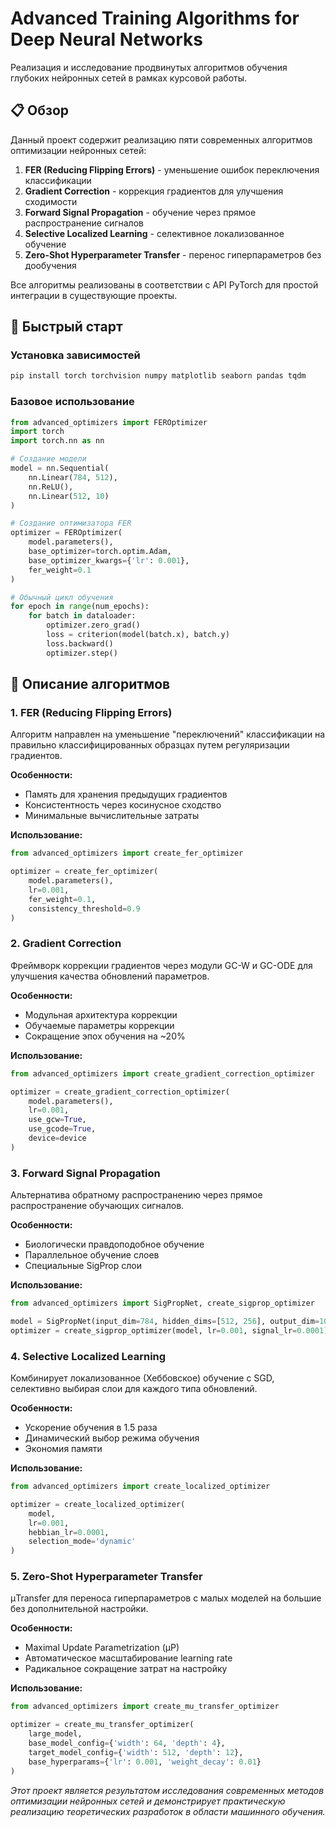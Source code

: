 # Advanced Training Algorithms for Deep Neural Networks

Реализация и исследование продвинутых алгоритмов обучения глубоких нейронных сетей в рамках курсовой работы.

## 📋 Обзор

Данный проект содержит реализацию пяти современных алгоритмов оптимизации нейронных сетей:

1. **FER (Reducing Flipping Errors)** - уменьшение ошибок переключения классификации
2. **Gradient Correction** - коррекция градиентов для улучшения сходимости  
3. **Forward Signal Propagation** - обучение через прямое распространение сигналов
4. **Selective Localized Learning** - селективное локализованное обучение
5. **Zero-Shot Hyperparameter Transfer** - перенос гиперпараметров без дообучения

Все алгоритмы реализованы в соответствии с API PyTorch для простой интеграции в существующие проекты.

## 🚀 Быстрый старт

### Установка зависимостей

```bash
pip install torch torchvision numpy matplotlib seaborn pandas tqdm
```

### Базовое использование

```python
from advanced_optimizers import FEROptimizer
import torch
import torch.nn as nn

# Создание модели
model = nn.Sequential(
    nn.Linear(784, 512),
    nn.ReLU(), 
    nn.Linear(512, 10)
)

# Создание оптимизатора FER
optimizer = FEROptimizer(
    model.parameters(),
    base_optimizer=torch.optim.Adam,
    base_optimizer_kwargs={'lr': 0.001},
    fer_weight=0.1
)

# Обычный цикл обучения
for epoch in range(num_epochs):
    for batch in dataloader:
        optimizer.zero_grad()
        loss = criterion(model(batch.x), batch.y)
        loss.backward()
        optimizer.step()
```



## 🔬 Описание алгоритмов

### 1. FER (Reducing Flipping Errors)

Алгоритм направлен на уменьшение "переключений" классификации на правильно классифицированных образцах путем регуляризации градиентов.

**Особенности:**
- Память для хранения предыдущих градиентов
- Консистентность через косинусное сходство
- Минимальные вычислительные затраты

**Использование:**
```python
from advanced_optimizers import create_fer_optimizer

optimizer = create_fer_optimizer(
    model.parameters(),
    lr=0.001,
    fer_weight=0.1,
    consistency_threshold=0.9
)
```

### 2. Gradient Correction

Фреймворк коррекции градиентов через модули GC-W и GC-ODE для улучшения качества обновлений параметров.

**Особенности:**
- Модульная архитектура коррекции
- Обучаемые параметры коррекции
- Сокращение эпох обучения на ~20%

**Использование:**
```python
from advanced_optimizers import create_gradient_correction_optimizer

optimizer = create_gradient_correction_optimizer(
    model.parameters(),
    lr=0.001,
    use_gcw=True,
    use_gcode=True,
    device=device
)
```

### 3. Forward Signal Propagation

Альтернатива обратному распространению через прямое распространение обучающих сигналов.

**Особенности:**
- Биологически правдоподобное обучение
- Параллельное обучение слоев
- Специальные SigProp слои

**Использование:**
```python
from advanced_optimizers import SigPropNet, create_sigprop_optimizer

model = SigPropNet(input_dim=784, hidden_dims=[512, 256], output_dim=10)
optimizer = create_sigprop_optimizer(model, lr=0.001, signal_lr=0.0001)
```

### 4. Selective Localized Learning

Комбинирует локализованное (Хеббовское) обучение с SGD, селективно выбирая слои для каждого типа обновлений.

**Особенности:**
- Ускорение обучения в 1.5 раза
- Динамический выбор режима обучения
- Экономия памяти

**Использование:**
```python
from advanced_optimizers import create_localized_optimizer

optimizer = create_localized_optimizer(
    model,
    lr=0.001,
    hebbian_lr=0.0001,
    selection_mode='dynamic'
)
```

### 5. Zero-Shot Hyperparameter Transfer

μTransfer для переноса гиперпараметров с малых моделей на большие без дополнительной настройки.

**Особенности:**
- Maximal Update Parametrization (μP)
- Автоматическое масштабирование learning rate
- Радикальное сокращение затрат на настройку

**Использование:**
```python
from advanced_optimizers import create_mu_transfer_optimizer

optimizer = create_mu_transfer_optimizer(
    large_model,
    base_model_config={'width': 64, 'depth': 4},
    target_model_config={'width': 512, 'depth': 12},
    base_hyperparams={'lr': 0.001, 'weight_decay': 0.01}
)
```
*Этот проект является результатом исследования современных методов оптимизации нейронных сетей и демонстрирует практическую реализацию теоретических разработок в области машинного обучения.*
